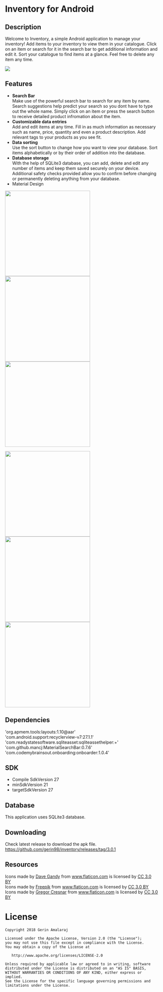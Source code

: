 # Inventory for Android

## Description

Welcome to Inventory, a simple Android application to manage your inventory! Add items to your inventory to view them in your catalogue. Click on an item or search for it in the search bar to get additional information and edit it. Sort your catalogue to find items at a glance. Feel free to delete any item any time.  

<img src="onboarding_images/Web 1367 – 1@3x.png" >

## Features
- **Search Bar**  
 Make use of the powerful search bar to search for any item by name. Search suggestions help predict your search so you dont have to type out the whole name. Simply click on an item or press the search button to receive detailed product infromation about the item.
- **Customizable data entries**  
  Add and edit items at any time. Fill in as much information as necessary such as name, price, quantity and even a product description. Add relevant tags to your products as you see fit. 
- **Data sorting**  
  Use the sort button to change how you want to view your database. Sort items alphabetically or by their order of addition into the database.
- **Database storage**  
  With the help of SQLite3 database, you can add, delete and edit any number of items and keep them saved securely on your device. Additional safety checks provided allow you to confirm before changing or permanently deleting anything from your database.
- Material Design

<img src="onboarding_images/37213194_918918304959803_1390291286061219840_n.jpg" width="280"> <img src="onboarding_images/37227531_918918288293138_3030318397645651968_n.jpg" width="280"> <img src="onboarding_images/37262530_918918318293135_7636355619250765824_n.jpg" width="280"> 

<img src="onboarding_images/37210379_918918334959800_6113687634331041792_n.jpg" width="280"> <img src="onboarding_images/37256248_918918324959801_4080165875468992512_n.jpg" width="280"> <img src="onboarding_images/37224907_918918291626471_5005394821364318208_n.jpg" width="280">

## Dependencies

'org.apmem.tools:layouts:1.10@aar'  
'com.android.support:recyclerview-v7:27.1.1'  
'com.readystatesoftware.sqliteasset:sqliteassethelper:+'  
'com.github.mancj:MaterialSearchBar:0.7.6'  
'com.codemybrainsout.onboarding:onboarder:1.0.4'  

## SDK
 - Compile SdkVersion 27
 - minSdkVersion 21
 - targetSdkVersion 27
 
 ## Database
 
 This application uses SQLite3 database.
 
 ## Downloading
 
 Check latest release to download the apk file.  
 https://github.com/gerin98/inventory/releases/tag/3.0.1
 
 ## Resources

 <div>Icons made by <a href="https://www.flaticon.com/authors/dave-gandy" title="Dave Gandy">Dave Gandy</a> from <a href="https://www.flaticon.com/" title="Flaticon">www.flaticon.com</a> is licensed by <a href="http://creativecommons.org/licenses/by/3.0/" title="Creative Commons BY 3.0" target="_blank">CC 3.0 BY</a></div>
 
 <div>Icons made by <a href="http://www.freepik.com" title="Freepik">Freepik</a> from <a href="https://www.flaticon.com/" title="Flaticon">www.flaticon.com</a> is licensed by <a href="http://creativecommons.org/licenses/by/3.0/" title="Creative Commons BY 3.0" target="_blank">CC 3.0 BY</a></div>
  
 <div>Icons made by <a href="https://www.flaticon.com/authors/gregor-cresnar" title="Gregor Cresnar">Gregor Cresnar</a> from <a href="https://www.flaticon.com/" title="Flaticon">www.flaticon.com</a> is licensed by <a href="http://creativecommons.org/licenses/by/3.0/" title="Creative Commons BY 3.0" target="_blank">CC 3.0 BY</a></div>
 
 # License
 
 ```
Copyright 2018 Gerin Amalaraj

Licensed under the Apache License, Version 2.0 (the "License");
you may not use this file except in compliance with the License.
You may obtain a copy of the License at

    http://www.apache.org/licenses/LICENSE-2.0

Unless required by applicable law or agreed to in writing, software
distributed under the License is distributed on an "AS IS" BASIS,
WITHOUT WARRANTIES OR CONDITIONS OF ANY KIND, either express or implied.
See the License for the specific language governing permissions and
limitations under the License.

```
